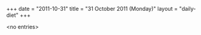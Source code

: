 +++
date = "2011-10-31"
title = "31 October 2011 (Monday)"
layout = "daily-diet"
+++


\<no entries\>

